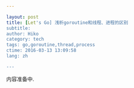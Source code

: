 ```yaml
---

layout: post  
title: [Let's Go] 浅析goroutine和线程、进程的区别
subtitle:   
author: Hiko  
category: tech  
tags: go,goroutine,thread,process  
ctime: 2016-03-13 13:09:58  
lang: zh  

---
```


内容准备中.
